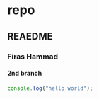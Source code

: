 # repo<br/>
## REAEDME<br/>
### Firas Hammad<br/>
#### 2nd branch <br/>
```javascript
console.log("hello world");
```
